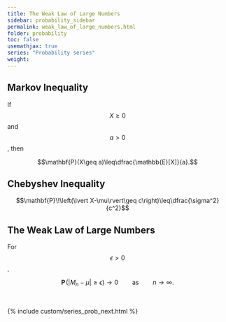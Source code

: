 ```yaml
---
title: The Weak Law of Large Numbers
sidebar: probability_sidebar
permalink: weak_law_of_large_numbers.html
folder: probability
toc: false
usemathjax: true
series: "Probability series"
weight:
---
```


## Markov Inequality

If $$X\geq0$$ and $$a>0$$, then

$$\mathbf{P}(X\geq a)\leq\dfrac{\mathbb{E}[X]}{a}.$$

## Chebyshev Inequality

$$\mathbf{P}\!\left(\lvert X-\mu\rvert\geq c\right)\leq\dfrac{\sigma^2}{c^2}$$

## The Weak Law of Large Numbers

For $$\epsilon>0$$,

$$\mathbf{P}\!\left(\lvert M_n-\mu\rvert\geq \epsilon\right)\rightarrow 0\qquad\text{as}\qquad n\rightarrow\infty.$$

<br>

{% include custom/series_prob_next.html %}
